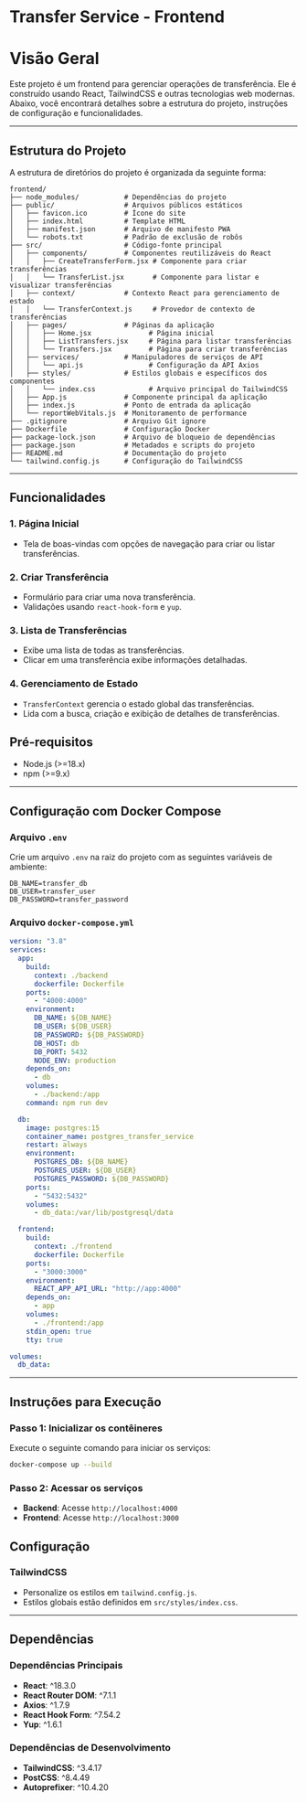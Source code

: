 # Transfer Service - Frontend

# Visão Geral

Este projeto é um frontend para gerenciar operações de transferência. Ele é construído usando React, TailwindCSS e outras tecnologias web modernas. Abaixo, você encontrará detalhes sobre a estrutura do projeto, instruções de configuração e funcionalidades.

---

## Estrutura do Projeto

A estrutura de diretórios do projeto é organizada da seguinte forma:

```plaintext
frontend/
├── node_modules/           # Dependências do projeto
├── public/                 # Arquivos públicos estáticos
│   ├── favicon.ico         # Ícone do site
│   ├── index.html          # Template HTML
│   ├── manifest.json       # Arquivo de manifesto PWA
│   └── robots.txt          # Padrão de exclusão de robôs
├── src/                    # Código-fonte principal
│   ├── components/         # Componentes reutilizáveis do React
│   │   ├── CreateTransferForm.jsx # Componente para criar transferências
│   │   └── TransferList.jsx       # Componente para listar e visualizar transferências
│   ├── context/            # Contexto React para gerenciamento de estado
│   │   └── TransferContext.js     # Provedor de contexto de transferências
│   ├── pages/              # Páginas da aplicação
│   │   ├── Home.jsx              # Página inicial
│   │   ├── ListTransfers.jsx     # Página para listar transferências
│   │   └── Transfers.jsx         # Página para criar transferências
│   ├── services/           # Manipuladores de serviços de API
│   │   └── api.js                # Configuração da API Axios
│   ├── styles/             # Estilos globais e específicos dos componentes
│   │   └── index.css             # Arquivo principal do TailwindCSS
│   ├── App.js              # Componente principal da aplicação
│   ├── index.js            # Ponto de entrada da aplicação
│   └── reportWebVitals.js  # Monitoramento de performance
├── .gitignore              # Arquivo Git ignore
├── Dockerfile              # Configuração Docker
├── package-lock.json       # Arquivo de bloqueio de dependências
├── package.json            # Metadados e scripts do projeto
├── README.md               # Documentação do projeto
└── tailwind.config.js      # Configuração do TailwindCSS
```

---

## Funcionalidades

### 1. **Página Inicial**
   - Tela de boas-vindas com opções de navegação para criar ou listar transferências.

### 2. **Criar Transferência**
   - Formulário para criar uma nova transferência.
   - Validações usando `react-hook-form` e `yup`.

### 3. **Lista de Transferências**
   - Exibe uma lista de todas as transferências.
   - Clicar em uma transferência exibe informações detalhadas.

### 4. **Gerenciamento de Estado**
   - `TransferContext` gerencia o estado global das transferências.
   - Lida com a busca, criação e exibição de detalhes de transferências.

## Pré-requisitos

- Node.js (>=18.x)
- npm (>=9.x)

---

## Configuração com Docker Compose

### Arquivo `.env`

Crie um arquivo `.env` na raiz do projeto com as seguintes variáveis de ambiente:

```env
DB_NAME=transfer_db
DB_USER=transfer_user
DB_PASSWORD=transfer_password
```

### Arquivo `docker-compose.yml`

```yaml
version: "3.8"
services:
  app:
    build:
      context: ./backend
      dockerfile: Dockerfile
    ports:
      - "4000:4000"
    environment:
      DB_NAME: ${DB_NAME}
      DB_USER: ${DB_USER}
      DB_PASSWORD: ${DB_PASSWORD}
      DB_HOST: db
      DB_PORT: 5432
      NODE_ENV: production
    depends_on:
      - db
    volumes:
      - ./backend:/app
    command: npm run dev

  db:
    image: postgres:15
    container_name: postgres_transfer_service
    restart: always
    environment:
      POSTGRES_DB: ${DB_NAME}
      POSTGRES_USER: ${DB_USER}
      POSTGRES_PASSWORD: ${DB_PASSWORD}
    ports:
      - "5432:5432"
    volumes:
      - db_data:/var/lib/postgresql/data

  frontend:
    build:
      context: ./frontend
      dockerfile: Dockerfile
    ports:
      - "3000:3000"
    environment:
      REACT_APP_API_URL: "http://app:4000"
    depends_on:
      - app
    volumes:
      - ./frontend:/app
    stdin_open: true
    tty: true

volumes:
  db_data:
```

---

## Instruções para Execução

### Passo 1: Inicializar os contêineres

Execute o seguinte comando para iniciar os serviços:

```bash
docker-compose up --build
```

### Passo 2: Acessar os serviços

- **Backend**: Acesse `http://localhost:4000`
- **Frontend**: Acesse `http://localhost:3000`

## Configuração

### TailwindCSS
- Personalize os estilos em `tailwind.config.js`.
- Estilos globais estão definidos em `src/styles/index.css`.

---

## Dependências

### Dependências Principais
- **React**: ^18.3.0
- **React Router DOM**: ^7.1.1
- **Axios**: ^1.7.9
- **React Hook Form**: ^7.54.2
- **Yup**: ^1.6.1

### Dependências de Desenvolvimento
- **TailwindCSS**: ^3.4.17
- **PostCSS**: ^8.4.49
- **Autoprefixer**: ^10.4.20
